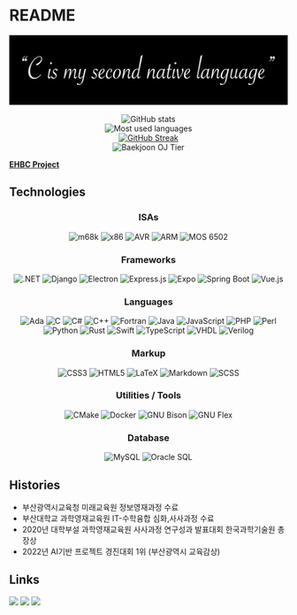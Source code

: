 # README

<div align="center">

![banner](gh-banner.png)

</div>

<div align="center">

![GitHub stats](https://github-readme-stats.vercel.app/api?username=kms1212&theme=gruvbox) <br/>
![Most used languages](https://github-readme-stats.vercel.app/api/top-langs/?username=kms1212&layout=compact&langs_count=10&cache_seconds=1800&theme=gruvbox) <br/>
[![GitHub Streak](https://streak-stats.demolab.com?user=kms1212&theme=github-dark&hide_border=true)](https://git.io/streak-stats) <br/>
![Baekjoon OJ Tier](http://mazassumnida.wtf/api/v2/generate_badge?boj=kms1212)
  
</div>

**[EHBC Project](https://github.com/ehbc-project)**

## Technologies
<div align="center">

### ISAs
![m68k](https://img.shields.io/badge/m68k-E1140A?style=flat-square&logo=Motorola&logoColor=white)
![x86](https://img.shields.io/badge/x86-0071C5?style=flat-square&logo=Intel&logoColor=white)
![AVR](https://img.shields.io/badge/AVR-2961B8?style=flat-square&logoColor=white)
![ARM](https://img.shields.io/badge/ARM-0091BD?style=flat-square&logo=Arm&logoColor=white)
![MOS 6502](https://img.shields.io/badge/MOS%206502-000000?style=flat-square&logoColor=white)

### Frameworks
![.NET](https://img.shields.io/badge/.NET-512BD4?style=flat-square&logo=.NET&logoColor=white)
![Django](https://img.shields.io/badge/Django-092E20?style=flat-square&logo=Django&logoColor=white)
![Electron](https://img.shields.io/badge/Electron-47848F?style=flat-square&logo=Electron&logoColor=white)
![Express.js](https://img.shields.io/badge/Express-000000?style=flat-square&logo=Express&logoColor=white)
![Expo](https://img.shields.io/badge/Expo-1C2024?style=flat-square&logo=Expo&logoColor=white)
![Spring Boot](https://img.shields.io/badge/Spring%20Boot-6DB33F?style=flat-square&logo=Spring%20Boot&logoColor=white)
![Vue.js](https://img.shields.io/badge/Vue.js-4FC08D?style=flat-square&logo=Vue.js&logoColor=white)

### Languages
![Ada](https://img.shields.io/badge/Ada-000000?style=flat-square)
![C](https://img.shields.io/badge/C-A8B9CC?style=flat-square&logo=C&logoColor=white)
![C#](https://img.shields.io/badge/C%23-064F8C?style=flat-square&logo=C%20Sharp&logoColor=white)
![C++](https://img.shields.io/badge/C%2B%2B-00599C?style=flat-square&logo=C%2B%2B&logoColor=white)
![Fortran](https://img.shields.io/badge/Fortran-734F96?style=flat-square&logo=Fortran&logoColor=white)
![Java](https://img.shields.io/badge/Java-007396?style=flat-square)
![JavaScript](https://img.shields.io/badge/JavaScript-F7DF1E?style=flat-square&logo=JavaScript&logoColor=black)
![PHP](https://img.shields.io/badge/PHP-777BB4?style=flat-square&logo=PHP&logoColor=white)
![Perl](https://img.shields.io/badge/Perl-39457E?style=flat-square&logo=Perl&logoColor=white)
![Python](https://img.shields.io/badge/Python-3776AB?style=flat-square&logo=Python&logoColor=white)
![Rust](https://img.shields.io/badge/Rust-black?style=flat-square&logo=Rust&logoColor=white)
![Swift](https://img.shields.io/badge/Swift-F05138?style=flat-square&logo=Swift&logoColor=white)
![TypeScript](https://img.shields.io/badge/TypeScript-3178C6?style=flat-square&logo=TypeScript&logoColor=white)
![VHDL](https://img.shields.io/badge/VHDL-000000?style=flat-square)
![Verilog](https://img.shields.io/badge/Verilog-000000?style=flat-square)

### Markup
![CSS3](https://img.shields.io/badge/CSS3-1572B6?style=flat-square&logo=CSS3&logoColor=white)
![HTML5](https://img.shields.io/badge/HTML5-E34F26?style=flat-square&logo=HTML5&logoColor=white)
![LaTeX](https://img.shields.io/badge/LaTeX-008080?style=flat-square&logo=LaTeX&logoColor=white)
![Markdown](https://img.shields.io/badge/Markdown-000000?style=flat-square&logo=Markdown&logoColor=white)
![SCSS](https://img.shields.io/badge/SCSS-CC6699?style=flat-square&logo=SASS&logoColor=white)

### Utilities / Tools
![CMake](https://img.shields.io/badge/CMake-064F8C?style=flat-square&logo=CMake&logoColor=white)
![Docker](https://img.shields.io/badge/Docker-2496ED?style=flat-square&logo=Docker&logoColor=white)
![GNU Bison](https://img.shields.io/badge/GNU%20Bison-A42E2B?style=flat-square&logo=GNU&logoColor=white)
![GNU Flex](https://img.shields.io/badge/GNU%20Flex-A42E2B?style=flat-square&logo=GNU&logoColor=white)

### Database
![MySQL](https://img.shields.io/badge/MySQL-4479A1?style=flat-square&logo=MySQL&logoColor=white)
![Oracle SQL](https://img.shields.io/badge/Oracle%20SQL-CC6699?style=flat-square&logo=Oracle&logoColor=white)

</div>

## Histories
- 부산광역시교육청 미래교육원 정보영재과정 수료
- 부산대학교 과학영재교육원 IT-수학융합 심화,사사과정 수료
- 2020년 대학부설 과학영재교육원 사사과정 연구성과 발표대회 한국과학기술원 총장상
- 2022년 AI기반 프로젝트 경진대회 1위 (부산광역시 교육감상)

## Links
<a href="https://github.com/kms1212" target="_blank"><img src="https://img.shields.io/badge/GitHub-181717?style=flat-square&logo=GitHub&logoColor=white"/></a>
<a href="https://kms1212.github.io" target="_blank"><img src="https://img.shields.io/badge/GitHub%20Pages-222222?style=flat-square&logo=GitHub%20Pages&logoColor=white"/></a>
<a href="https://velog.io/@kms1212" target="_blank"><img src="https://img.shields.io/badge/Velog-20C997?style=flat-square&logo=Velog&logoColor=black"/></a>

